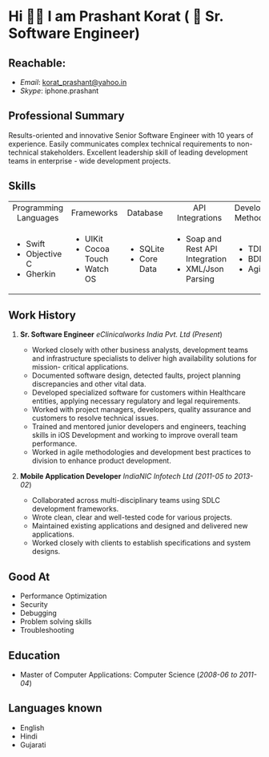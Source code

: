 <!---
koratprashant/koratprashant is a ✨ special ✨ repository because its `README.md` (this file) appears on your GitHub profile.
You can click the Preview link to take a look at your changes.
--->

# Hi 👋🏻 I am Prashant Korat ( 📱 Sr. Software Engineer)

## Reachable: 
  * _Email_: korat_prashant@yahoo.in
  * _Skype_: iphone.prashant


## Professional Summary

Results-oriented and innovative Senior Software Engineer with 10 years of experience. Easily communicates complex technical requirements to non-technical stakeholders. Excellent leadership skill of leading development teams in enterprise - wide development projects.

## Skills

<table>
  <thead>
    <tbody>
      <tr>
        <td align ="center"> Programming Languages </td>
        <td align ="center"> Frameworks </td>
        <td align ="center"> Database </td>
        <td align ="center"> API Integrations </td>
        <td align ="center"> Development Methodology </td>
        <td align ="center"> Version Controls </td>
        <td align ="center"> Tools </td>
        <td align ="center"> Vulnerability Tools </td>
      </tr>
<!--   PL     -->
      <tr>
        <td align ="left">
          <ul>
            <li>Swift</li>
            <li>Objective C </li>
            <li>Gherkin</li>
          </ul> 
        </td>
<!--    Frameworks    -->
       <td align ="left">
          <ul>
            <li>UIKit</li>
            <li>Cocoa Touch</li>
            <li>Watch OS</li>
          </ul> 
        </td>
<!--    Databases    -->
        <td align ="left">
          <ul>
            <li>SQLite</li>
            <li>Core Data</li>
          </ul> 
        </td>
<!--    API Integrations    -->
        <td align ="left">
          <ul>
            <li>Soap and Rest API Integration</li>
            <li>XML/Json Parsing</li>
          </ul> 
        </td>
<!--    Development Methodologies    -->
        <td align ="left">
          <ul>
            <li>TDD</li>
            <li>BDD</li>
            <li>Agile</li>
          </ul> 
        </td>
<!--    Version Controls    -->
        <td align ="left">
          <ul>
            <li>Git</li>
            <li>SVN</li>
          </ul> 
        </td>
<!--    Tools    -->
        <td align ="left">
          <ul>
            <li>Xcode</li>
            <li>SourceTree</li>
            <li>Versions</li>
            <li>Jira</li>
          </ul> 
        </td>
<!--    Vernability scanning Tools    -->
        <td align ="left">
          <ul>
            <li>Sonar</li>
            <li>Infer</li>
          </ul> 
        </td>
      </tr> 
    </tbody>
  </thead>
</table>

## Work History

1. **Sr. Software Engineer** _eClinicalworks India Pvt. Ltd (Present_)
    * Worked closely with other business analysts, development teams and infrastructure specialists to deliver high availability solutions for mission- critical applications.
    * Documented software design, detected faults, project planning discrepancies and other vital data.
    * Developed specialized software for customers within Healthcare entities, applying necessary regulatory and legal requirements.
    * Worked with project managers, developers, quality assurance and customers to resolve technical issues.
    * Trained and mentored junior developers and engineers, teaching skills in iOS Development and working to improve overall team performance. 
    * Worked in agile methodologies and development best practices to division to enhance product development.
  
2. **Mobile Application Developer** _IndiaNIC Infotech Ltd (2011-05 to 2013-02_)
    * Collaborated across multi-disciplinary teams using SDLC development frameworks.
    * Wrote clean, clear and well-tested code for various projects.
    * Maintained existing applications and designed and delivered new applications.
    * Worked closely with clients to establish specifications and system designs.

## Good At
  * Performance Optimization
  * Security 
  * Debugging 
  * Problem solving skills
  * Troubleshooting

## Education
 * Master of Computer Applications: Computer Science (_2008-06 to 2011-04_)

## Languages known
  * English
  * Hindi
  * Gujarati

<!---
koratprashant/koratprashant is a ✨ special ✨ repository because its `README.md` (this file) appears on your GitHub profile.
You can click the Preview link to take a look at your changes.
--->
